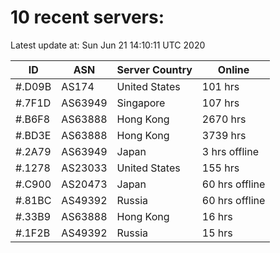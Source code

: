 # 10 recent servers:

Latest update at: Sun Jun 21 14:10:11 UTC 2020

| ID | ASN | Server Country | Online |
| -- | --- | -------------- | ------ |
| #.D09B | AS174 | United States | 101 hrs |
| #.7F1D | AS63949 | Singapore | 107 hrs |
| #.B6F8 | AS63888 | Hong Kong | 2670 hrs |
| #.BD3E | AS63888 | Hong Kong | 3739 hrs |
| #.2A79 | AS63949 | Japan | 3 hrs offline |
| #.1278 | AS23033 | United States | 155 hrs |
| #.C900 | AS20473 | Japan | 60 hrs offline |
| #.81BC | AS49392 | Russia | 60 hrs offline |
| #.33B9 | AS63888 | Hong Kong | 16 hrs |
| #.1F2B | AS49392 | Russia | 15 hrs |

